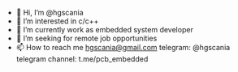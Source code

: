 - 👋 Hi, I’m @hgscania
- 👀 I’m interested in c/c++
- 🌱 I’m currently work as embedded system developer
- 💞️ I’m seeking for remote job opportunities
- 📫 How to reach me hgscania@gmail.com telegram: @hgscania telegram channel: t.me/pcb_embedded

<!---
hgscania/hgscania is a ✨ special ✨ repository because its `README.md` (this file) appears on your GitHub profile.
You can click the Preview link to take a look at your changes.
--->
